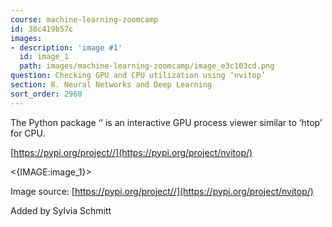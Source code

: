 ```yaml
---
course: machine-learning-zoomcamp
id: 38c419b57c
images:
- description: 'image #1'
  id: image_1
  path: images/machine-learning-zoomcamp/image_e3c103cd.png
question: Checking GPU and CPU utilization using ‘nvitop’
section: 8. Neural Networks and Deep Learning
sort_order: 2960
---
```


The Python package ‘’ is an interactive GPU process viewer similar to ‘htop’ for CPU.

[https://pypi.org/project//](https://pypi.org/project/nvitop/)

<{IMAGE:image_1}>

Image source: [https://pypi.org/project//](https://pypi.org/project/nvitop/)

Added by Sylvia Schmitt

